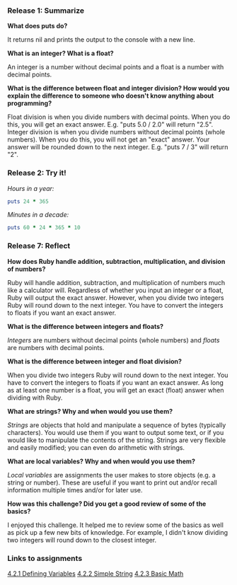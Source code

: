 ### Release 1: Summarize  

**What does puts do?**  

It returns nil and prints the output to the console with a new line.  

**What is an integer? What is a float?**  

An integer is a number without decimal points and a float is a number with decimal points.  

**What is the difference between float and integer division? How would you explain the difference to someone who doesn't know anything about programming?**  

Float division is when you divide numbers with decimal points. When you do this, you will get an exact answer. E.g. "puts 5.0 / 2.0" will return "2.5".  
Integer division is when you divide numbers without decimal points (whole numbers). When you do this, you will not get an "exact" answer. Your answer will be rounded down to the next integer. E.g. "puts 7 / 3" will return "2".  

### Release 2: Try it!  

*Hours in a year:*  

```ruby
puts 24 * 365
```  

*Minutes in a decade:*  

```ruby
puts 60 * 24 * 365 * 10
```  

### Release 7: Reflect  

**How does Ruby handle addition, subtraction, multiplication, and division of numbers?**  

Ruby will handle addition, subtraction, and multiplication of numbers much like a calculator will. Regardless of whether you input an integer or a float, Ruby will output the exact answer. However, when you divide two integers Ruby will round down to the next integer. You have to convert the integers to floats if you want an exact answer.  

**What is the difference between integers and floats?**  

*Integers* are numbers without decimal points (whole numbers) and *floats* are numbers with decimal points.  

**What is the difference between integer and float division?**  

When you divide two integers Ruby will round down to the next integer. You have to convert the integers to floats if you want an exact answer. As long as at least one number is a float, you will get an exact (float) answer when dividing with Ruby.  

**What are strings? Why and when would you use them?**  

*Strings* are objects that hold and manipulate a sequence of bytes (typically characters). You would use them if you want to output some text, or if you would like to manipulate the contents of the string. Strings are very flexible and easily modified; you can even do arithmetic with strings.  

**What are local variables? Why and when would you use them?**  

*Local variables* are assignments the user makes to store objects (e.g. a string or number). These are useful if you want to print out and/or recall information multiple times and/or for later use.  

**How was this challenge? Did you get a good review of some of the basics?**  

I enjoyed this challenge. It helped me to review some of the basics as well as pick up a few new bits of knowledge. For example, I didn't know dividing two integers will round down to the closest integer.  

### Links to assignments  

[4.2.1 Defining Variables](defining-variables.rb)
[4.2.2 Simple String](simple-string.rb)
[4.2.3 Basic Math](basic-math.rb)
